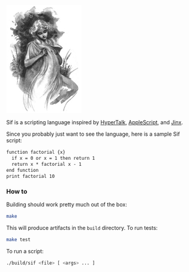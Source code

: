 <a href="https://en.wikipedia.org/wiki/Sif"><img src="support/Sif.jpg" width=200></a>

Sif is a scripting language inspired by [HyperTalk](https://en.wikipedia.org/wiki/HyperTalk), [AppleScript](https://en.wikipedia.org/wiki/AppleScript), and [Jinx](https://www.jinx-lang.org).

Since you probably just want to see the language, here is a sample Sif script:
```
function factorial {x}
  if x = 0 or x = 1 then return 1
  return x * factorial x - 1
end function
print factorial 10
```
### How to

Building should work pretty much out of the box:
```sh
make
```
This will produce artifacts in the `build` directory. To run tests:
```sh
make test
```
To run a script:
```sh
./build/sif <file> [ <args> ... ]
```
